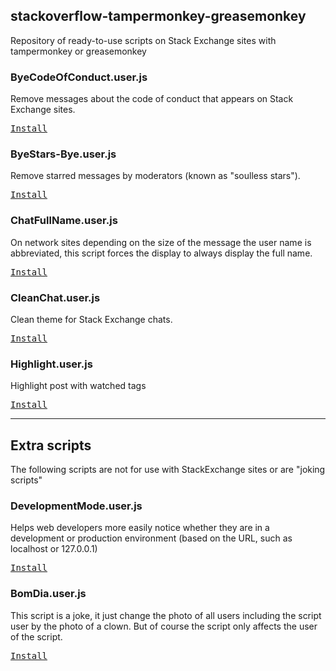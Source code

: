 ## stackoverflow-tampermonkey-greasemonkey

Repository of ready-to-use scripts on Stack Exchange sites with tampermonkey or greasemonkey

### ByeCodeOfConduct.user.js

Remove messages about the code of conduct that appears on Stack Exchange sites.

<kbd>[Install](https://github.com/stackuserflow/stackoverflow-tampermonkey-greasemonkey/blob/master/ByeCodeOfConduct.user.js)</kbd>

### ByeStars-Bye.user.js

Remove starred messages by moderators (known as "soulless stars").

<kbd>[Install](https://github.com/stackuserflow/stackoverflow-tampermonkey-greasemonkey/blob/master/ByeStars-Bye.user.js)</kbd>

### ChatFullName.user.js

On network sites depending on the size of the message the user name is abbreviated, this script forces the display to always display the full name.

<kbd>[Install](https://github.com/stackuserflow/stackoverflow-tampermonkey-greasemonkey/blob/master/ChatFullName.user.js)</kbd>

### CleanChat.user.js

Clean theme for Stack Exchange chats.

<kbd>[Install](https://github.com/stackuserflow/stackoverflow-tampermonkey-greasemonkey/blob/master/CleanChat.user.js)</kbd>

### Highlight.user.js

Highlight post with watched tags

<kbd>[Install](https://github.com/stackuserflow/stackoverflow-tampermonkey-greasemonkey/blob/master/Highlight.user.js)</kbd>

---

## Extra scripts

The following scripts are not for use with StackExchange sites or are "joking scripts"

### DevelopmentMode.user.js

Helps web developers more easily notice whether they are in a development or production environment (based on the URL, such as localhost or 127.0.0.1)

<kbd>[Install](https://github.com/stackuserflow/stackoverflow-tampermonkey-greasemonkey/blob/master/DevelopmentMode.user.js)</kbd>

### BomDia.user.js

This script is a joke, it just change the photo of all users including the script user by the photo of a clown. But of course the script only affects the user of the script.

<kbd>[Install](https://github.com/stackuserflow/stackoverflow-tampermonkey-greasemonkey/blob/master/BomDia.user.js)</kbd>
